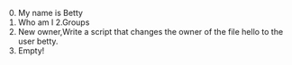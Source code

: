0. My name is Betty
1. Who am I
2.Groups
3. New owner,Write a script that changes the owner of the file hello to the user betty.
4. Empty!
